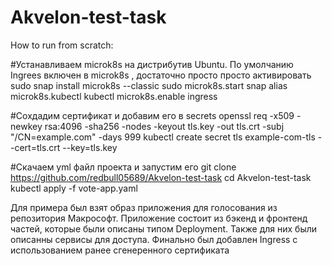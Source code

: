 # Akvelon-test-task

How to run from scratch:

#Устанавливаем microk8s на дистрибутив Ubuntu. По умолчанию  Ingrees  включен в microk8s , достаточно просто просто активировать
sudo snap install microk8s --classic
sudo microk8s.start
snap alias microk8s.kubectl kubectl
microk8s.enable ingress

#Сохдадим сертификат и добавим его в secrets
openssl req -x509 -newkey rsa:4096 -sha256 -nodes -keyout tls.key -out tls.crt -subj "/CN=example.com" -days 999
kubectl create secret tls example-com-tls --cert=tls.crt --key=tls.key

#Скачаем yml файл проекта и запустим его
git clone https://github.com/redbull05689/Akvelon-test-task
cd Akvelon-test-task
kubectl apply -f vote-app.yaml

Для примера был взят образ приложения для голосования из репозитория Макрософт. Приложение состоит из бэкенд и фронтенд частей, которые были описаны типом Deployment.  Также для них были описанны сервисы для доступа. Финально был добавлен Ingress с использованием ранее сгенеренного сертификата
